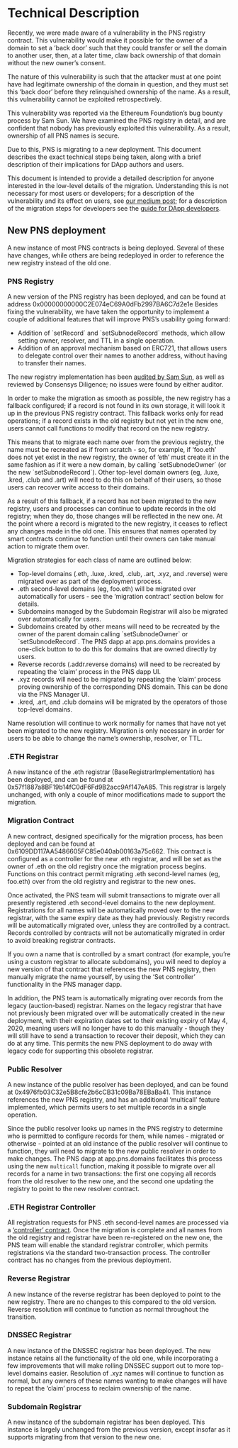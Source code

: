 # Technical Description

Recently, we were made aware of a vulnerability in the PNS registry contract. This vulnerability would make it possible for the owner of a domain to set a ‘back door’ such that they could transfer or sell the domain to another user, then, at a later time, claw back ownership of that domain without the new owner’s consent.

The nature of this vulnerability is such that the attacker must at one point have had legitimate ownership of the domain in question, and they must set this ‘back door’ before they relinquished ownership of the name. As a result, this vulnerability cannot be exploited retrospectively.

This vulnerability was reported via the Ethereum Foundation’s bug bounty process by Sam Sun. We have examined the PNS registry in detail, and are confident that nobody has previously exploited this vulnerability. As a result, ownership of all PNS names is secure.

Due to this, PNS is migrating to a new deployment. This document describes the exact technical steps being taken, along with a brief description of their implications for DApp authors and users.

This document is intended to provide a detailed description for anyone interested in the low-level details of the migration. Understanding this is not necessary for most users or developers; for a description of the vulnerability and its effect on users, see [our medium post](https://medium.com/the-ethereum-name-service/pns-registry-migration-bug-fix-new-features-64379193a5a); for a description of the migration steps for developers see the [guide for DApp developers](guide-for-dapp-developers.md).

## New PNS deployment

A new instance of most PNS contracts is being deployed. Several of these have changes, while others are being redeployed in order to reference the new registry instead of the old one.

### PNS Registry

A new version of the PNS registry has been deployed, and can be found at address 0x00000000000C2E074eC69A0dFb2997BA6C7d2e1e Besides fixing the vulnerability, we have taken the opportunity to implement a couple of additional features that will improve PNS’s usability going forward:

* Addition of \`setRecord\` and \`setSubnodeRecord\` methods, which allow setting owner, resolver, and TTL in a single operation.
* Addition of an approval mechanism based on ERC721, that allows users to delegate control over their names to another address, without having to transfer their names.

The new registry implementation has been [audited by Sam Sun](https://gist.github.com/samczsun/2f0a2e266191042baada48c5407d8986), as well as reviewed by Consensys Diligence; no issues were found by either auditor.

In order to make the migration as smooth as possible, the new registry has a fallback configured; if a record is not found in its own storage, it will look it up in the previous PNS registry contract. This fallback works only for read operations; if a record exists in the old registry but not yet in the new one, users cannot call functions to modify that record on the new registry.

This means that to migrate each name over from the previous registry, the name must be recreated as if from scratch - so, for example, if ‘foo.eth’ does not yet exist in the new registry, the owner of ‘eth’ must create it in the same fashion as if it were a new domain, by calling \`setSubnodeOwner\` (or the new \`setSubnodeRecord\`). Other top-level domain owners (eg, .luxe, .kred, .club and .art) will need to do this on behalf of their users, so those users can recover write access to their domains.

As a result of this fallback, if a record has not been migrated to the new registry, users and processes can continue to update records in the old registry; when they do, those changes will be reflected in the new one. At the point where a record is migrated to the new registry, it ceases to reflect any changes made in the old one. This ensures that names operated by smart contracts continue to function until their owners can take manual action to migrate them over.

Migration strategies for each class of name are outlined below:

* Top-level domains (.eth, .luxe, .kred, .club, .art, .xyz, and .reverse) were migrated over as part of the deployment process.
* .eth second-level domains (eg, foo.eth) will be migrated over automatically for users - see the ‘migration contract’ section below for details.
* Subdomains managed by the Subdomain Registrar will also be migrated over automatically for users.
* Subdomains created by other means will need to be recreated by the owner of the parent domain calling \`setSubnodeOwner\` or \`setSubnodeRecord\`. The PNS dapp at app.pns.domains provides a one-click button to to do this for domains that are owned directly by users.
* Reverse records (.addr.reverse domains) will need to be recreated by repeating the ‘claim’ process in the PNS dapp UI.
* .xyz records will need to be migrated by repeating the ‘claim’ process proving ownership of the corresponding DNS domain. This can be done via the PNS Manager UI.
* .kred, .art, and .club domains will be migrated by the operators of those top-level domains.

Name resolution will continue to work normally for names that have not yet been migrated to the new registry. Migration is only necessary in order for users to be able to change the name’s ownership, resolver, or TTL.

### .ETH Registrar

A new instance of the .eth registrar (BaseRegistrarImplementation) has been deployed, and can be found at 0x57f1887a8BF19b14fC0dF6Fd9B2acc9Af147eA85. This registrar is largely unchanged, with only a couple of minor modifications made to support the migration.

### Migration Contract

A new contract, designed specifically for the migration process, has been deployed and can be found at 0x6109DD117AA5486605FC85e040ab00163a75c662. This contract is configured as a controller for the new .eth registrar, and will be set as the owner of .eth on the old registry once the migration process begins. Functions on this contract permit migrating .eth second-level names (eg, foo.eth) over from the old registry and registrar to the new ones.

Once activated, the PNS team will submit transactions to migrate over all presently registered .eth second-level domains to the new deployment. Registrations for all names will be automatically moved over to the new registrar, with the same expiry date as they had previously. Registry records will be automatically migrated over, unless they are controlled by a contract. Records controlled by contracts will not be automatically migrated in order to avoid breaking registrar contracts.

If you own a name that is controlled by a smart contract (for example, you’re using a custom registrar to allocate subdomains), you will need to deploy a new version of that contract that references the new PNS registry, then manually migrate the name yourself, by using the ‘Set controller’ functionality in the PNS manager dapp.

In addition, the PNS team is automatically migrating over records from the legacy (auction-based) registrar. Names on the legacy registrar that have not previously been migrated over will be automatically created in the new deployment, with their expiration dates set to their existing expiry of May 4, 2020, meaning users will no longer have to do this manually - though they will still have to send a transaction to recover their deposit, which they can do at any time. This permits the new PNS deployment to do away with legacy code for supporting this obsolete registrar.

### Public Resolver

A new instance of the public resolver has been deployed, and can be found at 0x4976fb03C32e5B8cfe2b6cCB31c09Ba78EBaBa41. This instance references the new PNS registry, and has an additional ‘multicall’ feature implemented, which permits users to set multiple records in a single operation.

Since the public resolver looks up names in the PNS registry to determine who is permitted to configure records for them, while names - migrated or otherwise - pointed at an old instance of the public resolver will continue to function, they will need to migrate to the new public resolver in order to make changes. The PNS dapp at app.pns.domains facilitates this process using the new `multicall` function, making it possible to migrate over all records for a name in two transactions: the first one copying all records from the old resolver to the new one, and the second one updating the registry to point to the new resolver contract.

### .ETH Registrar Controller

All registration requests for PNS .eth second-level names are processed via a [‘controller’ contract](https://docs.pns.domains/contract-api-reference/.eth-permanent-registrar/controller). Once the migration is complete and all names from the old registry and registrar have been re-registered on the new one, the PNS team will enable the standard registrar controller, which permits registrations via the standard two-transaction process. The controller contract has no changes from the previous deployment.

### Reverse Registrar

A new instance of the reverse registrar has been deployed to point to the new registry. There are no changes to this compared to the old version. Reverse resolution will continue to function as normal throughout the transition.

### DNSSEC Registrar

A new instance of the DNSSEC registrar has been deployed. The new instance retains all the functionality of the old one, while incorporating a few improvements that will make rolling DNSSEC support out to more top-level domains easier. Resolution of .xyz names will continue to function as normal, but any owners of these names wanting to make changes will have to repeat the ‘claim’ process to reclaim ownership of the name.

### Subdomain Registrar

A new instance of the subdomain registrar has been deployed. This instance is largely unchanged from the previous version, except insofar as it supports migrating from that version to the new one.
